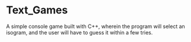 # Text_Games
A simple console game built with C++, wherein the program will select an isogram, and the user will have to guess it within a few tries.

